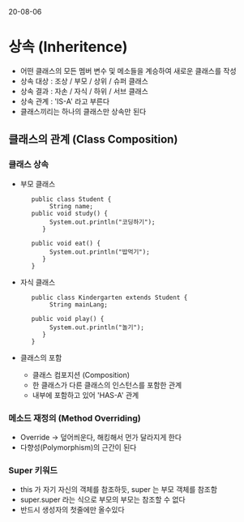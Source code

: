 20-08-06
# 상속 (Inheritence)
* 어떤 클래스의 모든 멤버 변수 및 메소들을 계승하여 새로운 클래스를 작성  
* 상속 대상 : 조상 / 부모 / 상위 / 슈퍼 클래스
* 상속 결과 : 자손 / 자식 / 하위 / 서브 클래스 
* 상속 관계 : 'IS-A' 라고 부른다 
* 클래스끼리는 하나의 클래스만 상속만 된다 
## 클래스의 관계 (Class Composition)
### 클래스 상속 
 * 부모 클래스

          public class Student {
               String name;
          public void study() {
               System.out.println("코딩하기");
             }
      
          public void eat() {
               System.out.println("밥먹기");
             }
          }

 * 자식 클래스
  
          public class Kindergarten extends Student {
               String mainLang;
            
          public void play() {
               System.out.println("놀기");
             }
          }
* 클래스의 포함
    * 클래스 컴포지션 (Composition)
    * 한 클래스가 다른 클래스의 인스턴스를 포함한 관계
    * 내부에 포함하고 있어 'HAS-A' 관계 
### 메소드 재정의 (Method Overriding)
* Override -> 덮어씌운다, 해킹해서 먼가 달라지게 한다
* 다향성(Polymorphism)의 근간이 된다
### Super 키워드
* this 가 자기 자신의 객체를 참조하듯, super 는 부모 객체를 참조함
* super.super 라는 식으로 부모의 부모는 참조할 수 없다 
* 반드시 생성자의 첫줄에만 올수있다 